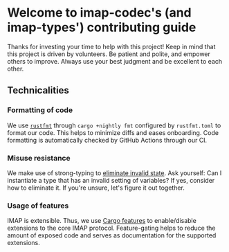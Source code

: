 # Welcome to imap-codec's (and imap-types') contributing guide

Thanks for investing your time to help with this project! Keep in mind that this project is driven by volunteers. Be patient and polite, and empower others to improve. Always use your best judgment and be excellent to each other.

## Technicalities

### Formatting of code

We use [`rustfmt`] through `cargo +nightly fmt` configured by `rustfmt.toml` to format our code. This helps to minimize diffs and eases onboarding. Code formatting is automatically checked by GitHub Actions through our CI.

### Misuse resistance

We make use of strong-typing to [eliminate invalid state]. Ask yourself: Can I instantiate a type that has an invalid setting of variables? If yes, consider how to eliminate it. If you're unsure, let's figure it out together.

### Usage of features

IMAP is extensible. Thus, we use [Cargo features] to enable/disable extensions to the core IMAP protocol. Feature-gating helps to reduce the amount of exposed code and serves as documentation for the supported extensions.

[`rustfmt`]: https://github.com/rust-lang/rustfmt
[eliminate invalid state]: https://duesee.dev/p/type-driven-development/
[Cargo features]: https://doc.rust-lang.org/cargo/reference/features.html

